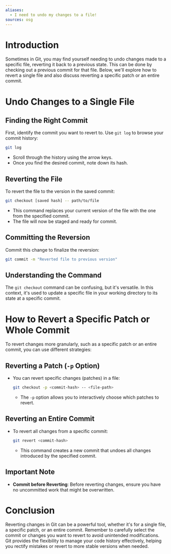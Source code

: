 ```yaml
---
aliases:
  - I need to undo my changes to a file!
sources: osg
---
```


# Introduction
Sometimes in Git, you may find yourself needing to undo changes made to a specific file, reverting it back to a previous state. This can be done by checking out a previous commit for that file. Below, we'll explore how to revert a single file and also discuss reverting a specific patch or an entire commit.

# Undo Changes to a Single File
## Finding the Right Commit
First, identify the commit you want to revert to. Use `git log` to browse your commit history:

```bash
git log
```

- Scroll through the history using the arrow keys.
- Once you find the desired commit, note down its hash.

## Reverting the File
To revert the file to the version in the saved commit:

```bash
git checkout [saved hash] -- path/to/file
```

- This command replaces your current version of the file with the one from the specified commit.
- The file will now be staged and ready for commit.

## Committing the Reversion
Commit this change to finalize the reversion:

```bash
git commit -m "Reverted file to previous version"
```

## Understanding the Command
The `git checkout` command can be confusing, but it's versatile. In this context, it's used to update a specific file in your working directory to its state at a specific commit.

# How to Revert a Specific Patch or Whole Commit
To revert changes more granularly, such as a specific patch or an entire commit, you can use different strategies:

## Reverting a Patch (`-p` Option)
- You can revert specific changes (patches) in a file:

  ```bash
  git checkout -p <commit-hash> -- <file-path>
  ```

  - The `-p` option allows you to interactively choose which patches to revert.

## Reverting an Entire Commit
- To revert all changes from a specific commit:

  ```bash
  git revert <commit-hash>
  ```

  - This command creates a new commit that undoes all changes introduced by the specified commit.

## Important Note
- **Commit before Reverting**: Before reverting changes, ensure you have no uncommitted work that might be overwritten.

# Conclusion
Reverting changes in Git can be a powerful tool, whether it's for a single file, a specific patch, or an entire commit. Remember to carefully select the commit or changes you want to revert to avoid unintended modifications. Git provides the flexibility to manage your code history effectively, helping you rectify mistakes or revert to more stable versions when needed.
